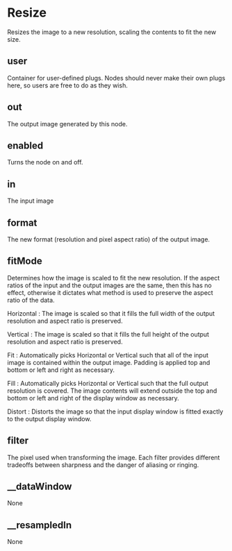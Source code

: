 # Resize

Resizes the image to a new resolution, scaling the
contents to fit the new size.

## user 

 Container for user-defined plugs. Nodes
should never make their own plugs here,
so users are free to do as they wish. 

## out 

 The output image generated by this node. 

## enabled 

 Turns the node on and off. 

## in 

 The input image 

## format 

 The new format (resolution and pixel aspect ratio)
of the output image. 

## fitMode 

 Determines how the image is scaled to fit the new
resolution. If the aspect ratios of the input and
the output images are the same, then this has no
effect, otherwise it dictates what method is used
to preserve the aspect ratio of the data.

Horizontal
:       The image is scaled so that it fills the full
        width of the output resolution and aspect ratio
        is preserved.

Vertical
:       The image is scaled so that it fills the full
        height of the output resolution and aspect ratio
        is preserved.

Fit
:       Automatically picks Horizontal or Vertical such
        that all of the input image is contained within
        the output image. Padding is applied top and
        bottom or left and right as necessary.

Fill
:       Automatically picks Horizontal or Vertical such
        that the full output resolution is covered. The
        image contents will extend outside the top and
        bottom or left and right of the display window
        as necessary.

Distort
:       Distorts the image so that the input display
        window is fitted exactly to the output display
        window. 

## filter 

 The pixel used when transforming the image. Each
filter provides different tradeoffs between sharpness and
the danger of aliasing or ringing. 

## __dataWindow 

 None 

## __resampledIn 

 None 

